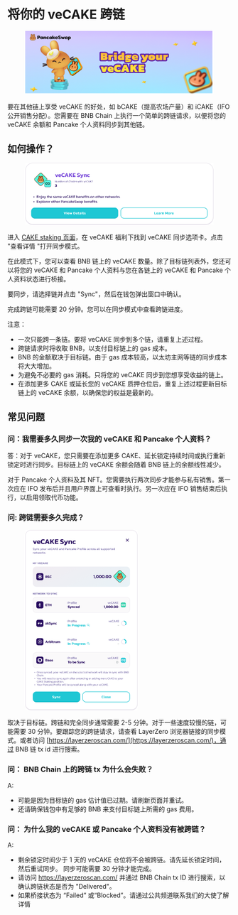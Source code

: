 # 将你的 veCAKE 跨链

<figure><img src="../../.gitbook/assets/image.png" alt=""><figcaption></figcaption></figure>

要在其他链上享受 veCAKE 的好处，如 bCAKE（提高农场产量）和 iCAKE（IFO 公开销售分配）。您需要在 BNB Chain 上执行一个简单的跨链请求，以便将您的 veCAKE 余额和 Pancake 个人资料同步到其他链。

## 如何操作？

<figure><img src="../../.gitbook/assets/image (1).png" alt=""><figcaption></figcaption></figure>

进入 [CAKE staking 页面](https://pancakeswap.finance/cake-staking)，在 veCAKE 福利下找到 veCAKE 同步选项卡。点击 "查看详情 "打开同步模式。

在此模式下，您可以查看 BNB 链上的 veCAKE 数量。除了目标链列表外，您还可以将您的 veCAKE 和 Pancake 个人资料与您在各链上的 veCAKE 和 Pancake 个人资料状态进行桥接。

要同步，请选择链并点击 "Sync"，然后在钱包弹出窗口中确认。&#x20;

完成跨链可能需要 20 分钟。您可以在同步模式中查看跨链进度。

注意：

* 一次只能跨一条链。要将 veCAKE 同步到多个链，请重复上述过程。&#x20;
* 跨链请求时将收取 BNB，以支付目标链上的 gas 成本。
* BNB 的金额取决于目标链。由于 gas 成本较高，以太坊主网等链的同步成本将大大增加。&#x20;
* 为避免不必要的 gas 消耗。只将您的 veCAKE 同步到您想享受收益的链上。&#x20;
* 在添加更多 CAKE 或延长您的 veCAKE 质押仓位后，重复上述过程更新目标链上的 veCAKE 余额，以确保您的权益是最新的。

## 常见问题

### 问：我需要多久同步一次我的 veCAKE 和 Pancake 个人资料？&#x20;

答：对于 veCAKE，您只需要在添加更多 CAKE、延长锁定持续时间或执行重新锁定时进行同步。目标链上的 veCAKE 余额会随着 BNB 链上的余额线性减少。&#x20;

对于 Pancake 个人资料及其 NFT。您需要执行两次同步才能参与私有销售。第一次应在 IFO 发布后并且用户界面上可查看时执行。另一次应在 IFO 销售结束后执行，以启用领取代币功能。

### 问: 跨链需要多久完成？

<figure><img src="../../.gitbook/assets/image (3).png" alt="" width="253"><figcaption></figcaption></figure>

取决于目标链。跨链和完全同步通常需要 2-5 分钟。对于一些速度较慢的链，可能需要 30 分钟。要跟踪您的跨链请求，请查看 LayerZero 浏览器链接的同步模式。或者访问 [https://layerzeroscan.com/](https://layerzeroscan.com/)，通过 BNB 链 tx id 进行搜索。

### 问： BNB Chain 上的跨链 tx 为什么会失败？&#x20;

A:&#x20;

* 可能是因为目标链的 gas 估计值已过期。请刷新页面并重试。
* &#x20;还请确保钱包中有足够的 BNB 来支付目标链上所需的  gas 费用。&#x20;

### 问： 为什么我的 veCAKE 或 Pancake 个人资料没有被跨链？&#x20;

A:

* 剩余锁定时间少于 1 天的 veCAKE 仓位将不会被跨链。请先延长锁定时间，然后重试同步。 同步可能需要 30 分钟才能完成。
* 请访问 https://layerzeroscan.com/ 并通过 BNB Chain tx ID 进行搜索，以确认跨链状态是否为 "Delivered"。&#x20;
* 如果桥接状态为 “Failed” 或“Blocked”。请通过公共频道联系我们的大使了解详情
